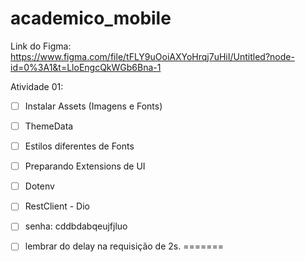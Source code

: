 # academico_mobile


Link do Figma: https://www.figma.com/file/tFLY9uOoiAXYoHrqj7uHiI/Untitled?node-id=0%3A1&t=LloEngcQkWGb6Bna-1

Atividade 01:
 - [ ] Instalar Assets (Imagens e Fonts)
 - [ ] ThemeData
 - [ ] Estilos diferentes de Fonts
 - [ ] Preparando Extensions de UI
 - [ ] Dotenv
 - [ ] RestClient - Dio
 
 - [ ] senha: cddbdabqeujfjluo
 - [ ] lembrar do delay na requisição de 2s.
=======